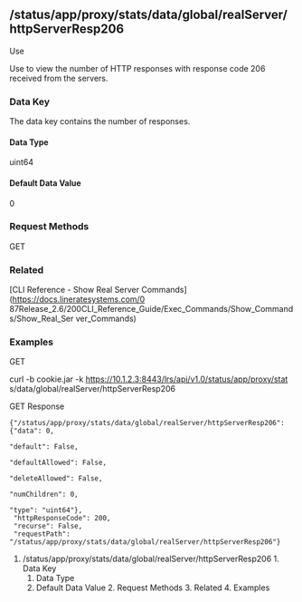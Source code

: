 ## /status/app/proxy/stats/data/global/realServer/httpServerResp206

Use

Use to view the number of HTTP responses with response code 206 received from
the servers.

### Data Key

The data key contains the number of responses.

#### Data Type

uint64

#### Default Data Value

0

### Request Methods

GET

### Related

[CLI Reference - Show Real Server Commands](https://docs.lineratesystems.com/0
87Release_2.6/200CLI_Reference_Guide/Exec_Commands/Show_Commands/Show_Real_Ser
ver_Commands)

### Examples

GET

curl -b cookie.jar -k https://10.1.2.3:8443/lrs/api/v1.0/status/app/proxy/stat
s/data/global/realServer/httpServerResp206

GET Response

    
    {"/status/app/proxy/stats/data/global/realServer/httpServerResp206": {"data": 0,
                                                                           "default": False,
                                                                           "defaultAllowed": False,
                                                                           "deleteAllowed": False,
                                                                           "numChildren": 0,
                                                                           "type": "uint64"},
     "httpResponseCode": 200,
     "recurse": False,
     "requestPath": "/status/app/proxy/stats/data/global/realServer/httpServerResp206"}
    

  1. /status/app/proxy/stats/data/global/realServer/httpServerResp206
    1. Data Key
      1. Data Type
      2. Default Data Value
    2. Request Methods
    3. Related
    4. Examples

